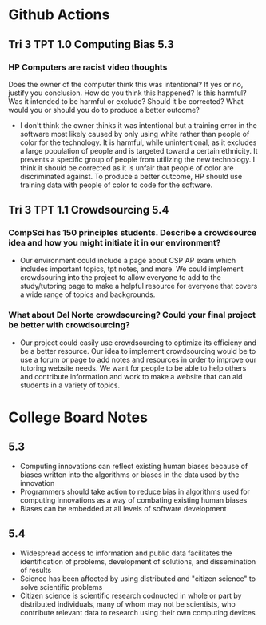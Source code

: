 # Github Actions

## Tri 3 TPT 1.0 Computing Bias 5.3

### HP Computers are racist video thoughts

Does the owner of the computer think this was intentional?
If yes or no, justify you conclusion.
How do you think this happened?
Is this harmful? Was it intended to be harmful or exclude?
Should it be corrected?
What would you or should you do to produce a better outcome?
- I don't think the owner thinks it was intentional but a training error in the software most likely caused by only using white rather than people of color for the technology. It is harmful, while unintentional, as it excludes a large population of people and is targeted toward a certain ethnicity. It prevents a specific group of people from utilizing the new technology. I think it should be corrected as it is unfair that people of color are discriminated against. To produce a better outcome, HP should use training data with people of color to code for the software.

## Tri 3 TPT 1.1 Crowdsourcing 5.4

### CompSci has 150 principles students. Describe a crowdsource idea and how you might initiate it in our environment?
- Our environment could include a page about CSP AP exam which includes important topics, tpt notes, and more. We could implement crowdsouring into the project to allow everyone to add to the study/tutoring page to make a helpful resource for everyone that covers a wide range of topics and backgrounds.

### What about Del Norte crowdsourcing? Could your final project be better with crowdsourcing?
- Our project could easily use crowdsourcing to optimize its efficieny and be a better resource. Our idea to implement crowdsourcing would be to use a forum or page to add notes and resources in order to improve our tutoring website needs. We want for people to be able to help others and contribute information and work to make a website that can aid students in a variety of topics.

# College Board Notes

## 5.3

- Computing innovations can reflect existing human biases because of biases written into the algorithms or biases in the data used by the innovation
- Programmers should take action to reduce bias in algorithms used for computing innovations as a way of combating existing human biases
- Biases can be embedded at all levels of software development

## 5.4

- Widespread access to information and public data facilitates the identification of problems, development of solutions, and dissemination of results
- Science has been affected by using distributed and "citizen science" to solve scientific problems
- Citizen science is scientific research codnucted in whole or part by distributed individuals, many of whom may not be scientists, who contribute relevant data to research using their own computing devices
